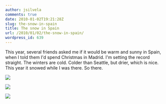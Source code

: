 ```yaml
---
author: jsilvela
comments: true
date: 2010-01-02T19:21:28Z
slug: the-snow-in-spain
title: The snow in Spain
url: /2010/01/02/the-snow-in-spain/
wordpress_id: 639
---
```


This year, several friends asked me if it would be warm and sunny in Spain, when I told them I'd spend Christmas in Madrid. I'm setting the record straight. The winters are cold. Colder than Seattle, but drier, which is nice.
This year it snowed while I was there.
So there.

[![](https://jsilvela.smugmug.com/Other/Sueltas/IMG6547/752831143_ULZYg-S.jpg)](https://jsilvela.smugmug.com/Other/Sueltas/5019150_Y3JuM/1/#752831143_ULZYg-A-LB)

[![](https://jsilvela.smugmug.com/Other/Sueltas/IMG6559/752831673_aSGja-S.jpg)](https://jsilvela.smugmug.com/Other/Sueltas/5019150_Y3JuM/1/#752831673_aSGja-A-LB)

[![](https://jsilvela.smugmug.com/Other/Sueltas/IMG6564/752832154_AE6LH-S.jpg)](https://jsilvela.smugmug.com/Other/Sueltas/5019150_Y3JuM/1/#752832154_AE6LH-A-LB)
